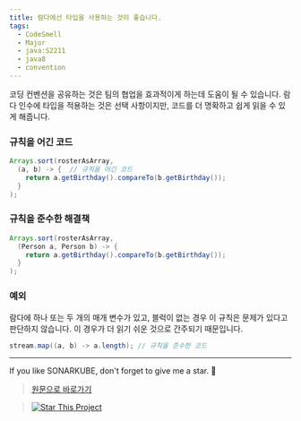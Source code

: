 ```yaml
---
title: 람다에선 타입을 사용하는 것이 좋습니다.
tags:
  - CodeSmell
  - Major
  - java:S2211
  - java8
  - convention
---
```


코딩 컨벤션을 공유하는 것은 팀의 협업을 효과적이게 하는데 도움이 될 수 있습니다.
람다 인수에 타입을 적용하는 것은 선택 사항이지만, 코드를 더 명확하고 쉽게 읽을 수 있게 해줍니다.

### 규칙을 어긴 코드

```java
Arrays.sort(rosterAsArray,
  (a, b) -> {  // 규칙을 어긴 코드
    return a.getBirthday().compareTo(b.getBirthday());
  }
);
```

### 규칙을 준수한 해결책

```java
Arrays.sort(rosterAsArray,
  (Person a, Person b) -> {
    return a.getBirthday().compareTo(b.getBirthday());
  }
);
```

### 예외

람다에 하나 또는 두 개의 매개 변수가 있고, 블럭이 없는 경우 이 규칙은 문제가 있다고 판단하지 않습니다.
이 경우가 더 읽기 쉬운 것으로 간주되기 때문입니다.

```java
stream.map((a, b) -> a.length); // 규칙을 준수한 코드
```

---

If you like SONARKUBE, don't forget to give me a star. :star2:

> [원문으로 바로가기](https://rules.sonarsource.com/java/tag/java8/RSPEC-2211)

> [![Star This Project](https://img.shields.io/github/stars/kantabile/sonarkube.svg?label=Stars&style=social)](https://github.com/kantabile/sonarkube)
